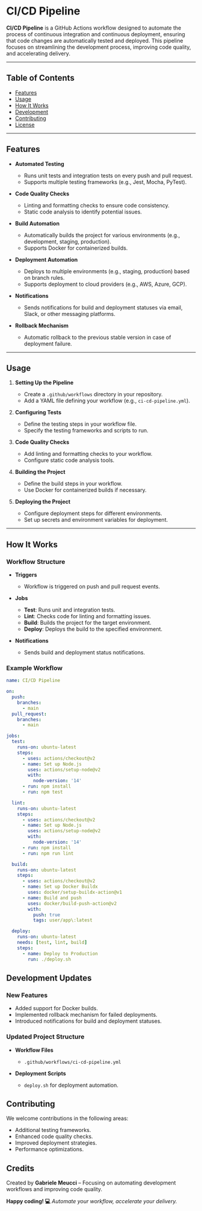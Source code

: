 # CI/CD Pipeline

**CI/CD Pipeline** is a GitHub Actions workflow designed to automate the process of continuous integration and continuous deployment, ensuring that code changes are automatically tested and deployed. This pipeline focuses on streamlining the development process, improving code quality, and accelerating delivery.

---

## Table of Contents

- [Features](#features)
- [Usage](#usage)
- [How It Works](#how-it-works)
- [Development](#development)
- [Contributing](#contributing)
- [License](#license)

---

## Features

- **Automated Testing**
  - Runs unit tests and integration tests on every push and pull request.
  - Supports multiple testing frameworks (e.g., Jest, Mocha, PyTest).

- **Code Quality Checks**
  - Linting and formatting checks to ensure code consistency.
  - Static code analysis to identify potential issues.

- **Build Automation**
  - Automatically builds the project for various environments (e.g., development, staging, production).
  - Supports Docker for containerized builds.

- **Deployment Automation**
  - Deploys to multiple environments (e.g., staging, production) based on branch rules.
  - Supports deployment to cloud providers (e.g., AWS, Azure, GCP).

- **Notifications**
  - Sends notifications for build and deployment statuses via email, Slack, or other messaging platforms.

- **Rollback Mechanism**
  - Automatic rollback to the previous stable version in case of deployment failure.

---

## Usage

1. **Setting Up the Pipeline**
   - Create a `.github/workflows` directory in your repository.
   - Add a YAML file defining your workflow (e.g., `ci-cd-pipeline.yml`).

2. **Configuring Tests**
   - Define the testing steps in your workflow file.
   - Specify the testing frameworks and scripts to run.

3. **Code Quality Checks**
   - Add linting and formatting checks to your workflow.
   - Configure static code analysis tools.

4. **Building the Project**
   - Define the build steps in your workflow.
   - Use Docker for containerized builds if necessary.

5. **Deploying the Project**
   - Configure deployment steps for different environments.
   - Set up secrets and environment variables for deployment.

---

## How It Works

### Workflow Structure

- **Triggers**
  - Workflow is triggered on push and pull request events.

- **Jobs**
  - **Test**: Runs unit and integration tests.
  - **Lint**: Checks code for linting and formatting issues.
  - **Build**: Builds the project for the target environment.
  - **Deploy**: Deploys the build to the specified environment.

- **Notifications**
  - Sends build and deployment status notifications.

### Example Workflow

```yaml
name: CI/CD Pipeline

on:
  push:
    branches:
      - main
  pull_request:
    branches:
      - main

jobs:
  test:
    runs-on: ubuntu-latest
    steps:
      - uses: actions/checkout@v2
      - name: Set up Node.js
        uses: actions/setup-node@v2
        with:
          node-version: '14'
      - run: npm install
      - run: npm test

  lint:
    runs-on: ubuntu-latest
    steps:
      - uses: actions/checkout@v2
      - name: Set up Node.js
        uses: actions/setup-node@v2
        with:
          node-version: '14'
      - run: npm install
      - run: npm run lint

  build:
    runs-on: ubuntu-latest
    steps:
      - uses: actions/checkout@v2
      - name: Set up Docker Buildx
        uses: docker/setup-buildx-action@v1
      - name: Build and push
        uses: docker/build-push-action@v2
        with:
          push: true
          tags: user/app\:latest

  deploy:
    runs-on: ubuntu-latest
    needs: [test, lint, build]
    steps:
      - name: Deploy to Production
        run: ./deploy.sh
```

## Development Updates

### New Features

- Added support for Docker builds.
- Implemented rollback mechanism for failed deployments.
- Introduced notifications for build and deployment statuses.

### Updated Project Structure

- **Workflow Files**
  - `.github/workflows/ci-cd-pipeline.yml`

- **Deployment Scripts**
  - `deploy.sh` for deployment automation.

## Contributing

We welcome contributions in the following areas:
- Additional testing frameworks.
- Enhanced code quality checks.
- Improved deployment strategies.
- Performance optimizations.

## Credits

Created by **Gabriele Meucci** – Focusing on automating development workflows and improving code quality.

**Happy coding! 💻**
*Automate your workflow, accelerate your delivery.*